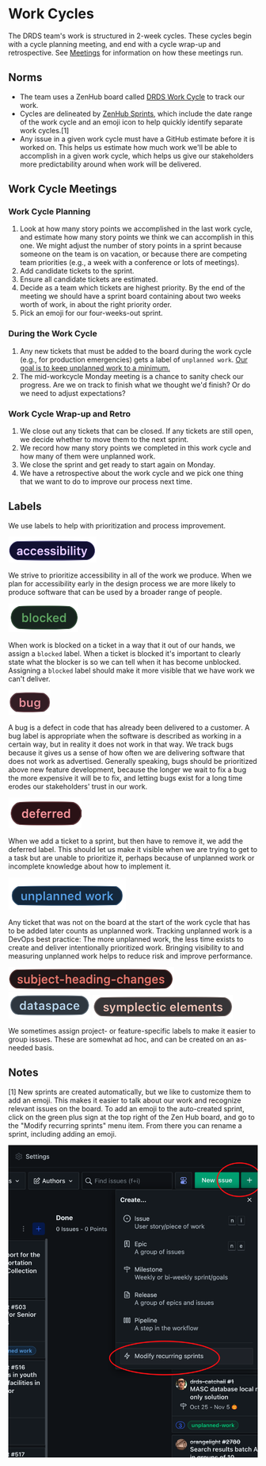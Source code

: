 # Work Cycles

The DRDS team's work is structured in 2-week cycles.  These cycles begin with a cycle planning meeting, and end with a cycle wrap-up and retrospective.  See [Meetings](meetings.md) for information on how these meetings run.

## Norms

* The team uses a ZenHub board called [DRDS Work Cycle](https://app.zenhub.com/workspaces/drds-work-cycle-613b7b006feafc0013132d52/board) to track our work.  
* Cycles are delineated by [ZenHub Sprints](https://help.zenhub.com/support/solutions/articles/43000611544-an-introduction-to-zenhub-sprints), which include the date range of the work cycle and an emoji icon to help quickly identify separate work cycles.[1]
* Any issue in a given work cycle must have a GitHub estimate before it is worked on. This helps us estimate how much work we'll be able to accomplish in a given work cycle, which helps us give our stakeholders more predictability around when work will be delivered.

## Work Cycle Meetings

### Work Cycle Planning
1. Look at how many story points we accomplished in the last work cycle, and estimate how many story points we think we can accomplish in this one. We might adjust the number of story points in a sprint because someone on the team is on vacation, or because there are competing team priorities (e.g., a week with a conference or lots of meetings).
2. Add candidate tickets to the sprint. 
3. Ensure all candidate tickets are estimated. 
4. Decide as a team which tickets are highest priority. By the end of the meeting we should have a sprint board containing about two weeks worth of work, in about the right priority order.
5. Pick an emoji for our four-weeks-out sprint.

### During the Work Cycle
1. Any new tickets that must be added to the board during the work cycle (e.g., for production emergencies) gets a label of `unplanned work`. [Our goal is to keep unplanned work to a minimum.](https://www.pagerduty.com/blog/5-ways-unplanned-work-disrupting-business/) 
2. The mid-workcycle Monday meeting is a chance to sanity check our progress. Are we on track to finish what we thought we'd finish? Or do we need to adjust expectations? 

### Work Cycle Wrap-up and Retro
1. We close out any tickets that can be closed. If any tickets are still open, we decide whether to move them to the next sprint. 
2. We record how many story points we completed in this work cycle and how many of them were unplanned work. 
3. We close the sprint and get ready to start again on Monday.
4. We have a retrospective about the work cycle and we pick one thing that we want to do to improve our process next time.

## Labels
We use labels to help with prioritization and process improvement. 

![](images/accessibility_label.png) 

  We strive to prioritize accessibility in all of the work we produce. When we plan for accessibility early in the design process we are more likely to produce software that can be used by a broader range of people. 
  
![](images/blocked.png) 

  When work is blocked on a ticket in a way that it out of our hands, we assign a `blocked` label. When a ticket is blocked it's important to clearly state what the blocker is so we can tell when it has become unblocked. Assigning a `blocked` label should make it more visible that we have work we can't deliver. 

![](images/bug_label.png) 

  A bug is a defect in code that has already been delivered to a customer. A bug label is appropriate when the software is described as working in a certain way, but in reality it does not work in that way. We track bugs because it gives us a sense of how often we are delivering software that does not work as advertised. Generally speaking, bugs should be prioritized above new feature development, because the longer we wait to fix a bug the more expensive it will be to fix, and letting bugs exist for a long time erodes our stakeholders' trust in our work. 

![](images/deferred.png) 

  When we add a ticket to a sprint, but then have to remove it, we add the deferred label. This should let us make it visible when we are trying to get to a task but are unable to prioritize it, perhaps because of unplanned work or incomplete knowledge about how to implement it.

![](images/unplanned_work.png) 

  Any ticket that was not on the board at the start of the work cycle that has to be added later counts as unplanned work.  Tracking unplanned work is a DevOps best practice: The more unplanned work, the less time exists to create and deliver intentionally prioritized work. Bringing visibility to and measuring unplanned work helps to reduce risk and improve performance.

  ![](images/subject-heading-changes.png) 
  ![](images/dataspace_label.png) 
  ![](images/symplectic_elements.png) 

  We sometimes assign project- or feature-specific labels to make it easier to group issues. These are somewhat ad hoc, and can be created on an as-needed basis. 

## Notes
[1] New sprints are created automatically, but we like to customize them to add an emoji. This makes it easier to talk about our work and recognize relevant issues on the board. To add an emoji to the auto-created sprint, click on the green plus sign at the top right of the Zen Hub board, and go to the "Modify recurring sprints" menu item. From there you can rename a sprint, including adding an emoji.

![](images/add_sprint_emoji.png)
